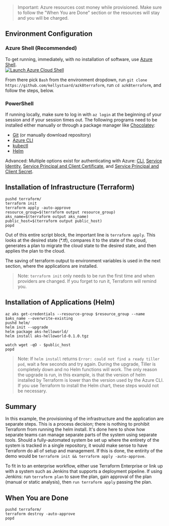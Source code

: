 > Important: Azure resources cost money while provisioned. Make sure to follow the "When You are Done" section or the resources will stay and you will be charged.

## Environment Configuration

### Azure Shell (Recommended)
To get running, immediately, with no installation of software, use [Azure Shell](https://docs.microsoft.com/en-us/azure/cloud-shell/overview).  
[![Launch Azure Cloud Shell](https://shell.azure.com/images/launchcloudshell.png)](https://shell.azure.com/)

From there pick `Bash` from the environment dropdown, run `git clone https://github.com/kellystuard/azk8terraform`, run `cd azk8terraform`, and follow the steps, below.

### PowerShell
If running locally, make sure to log in with `az login` at the beginning of your session and if your session times out. The following programs need to be installed either manually or through a package manager like [Chocolatey](https://chocolatey.org/):
* [Git](https://desktop.github.com/) (or manually download repository)
* [Azure CLI](https://docs.microsoft.com/en-us/cli/azure/install-azure-cli?view=azure-cli-latest)
* [kubectl](https://kubernetes.io/docs/tasks/tools/install-kubectl/)
* [Helm](https://helm.sh/docs/using_helm/#installing-helm)

Advanced: Multiple options exist for authenticating with Azure: [CLI](https://www.terraform.io/docs/providers/azurerm/auth/azure_cli.html), [Service Identity](https://www.terraform.io/docs/providers/azurerm/auth/managed_service_identity.html), [Service Principal and Client Certificate](https://www.terraform.io/docs/providers/azurerm/auth/service_principal_client_certificate.html), and [Service Principal and Client Secret](https://www.terraform.io/docs/providers/azurerm/auth/service_principal_client_secret.html).

## Installation of Infrastructure (Terraform)
```
pushd terraform/
terraform init
terraform apply -auto-approve
resource_group=$(terraform output resource_group)
aks_name=$(terraform output aks_name)
public_host=$(terraform output public_host)
popd
```

Out of this entire script block, the important line is `terraform apply`. This looks at the desired state (\*.tf), compares it to the state of the cloud, generates a plan to migrate the cloud state to the desired state, and then applies the plan to the cloud.

The saving of terraform output to environment variables is used in the next section, where the applications are installed.

> Note: `terraform init` only needs to be run the first time and when providers are changed. If you forget to run it, Terraform will remind you.

## Installation of Applications (Helm)
```
az aks get-credentials --resource-group $resource_group --name $aks_name --overwrite-existing
pushd helm/
helm init --upgrade
helm package aks-helloworld/
helm install aks-helloworld-0.1.0.tgz

watch wget -qO - $public_host
popd
```


> Note: If `helm install` returns `Error: could not find a ready tiller pod`, wait a few seconds and try again. During the upgrade, Tiller is completely down and no Helm functions will work. The only reason the upgrade is run, in this example, is that the version of helm installed by Terraform is lower than the version used by the Azure CLI. If you use Terraform to install the Helm chart, these steps would not be necessary.

## Summary
In this example, the provisioning of the infrastructure and the application are separate steps. This is a process decision; there is nothing to prohibit Terraform from running the helm install. It's done here to show how separate teams can manage separate parts of the system using separate tools. Should a fully-automated system be set up where the entirety of the system is tracked in a single repository, it would make sense to have Terraform do all of setup and management. If this is done, the entirity of the demo would be `terraform init && terraform apply -auto-approve`.

To fit in to an enterprise workflow, either use Terraform Enterprise or link up with a system such as Jenkins that supports a deployment pipeline. If using Jenkins: run `terraform plan` to save the plan, gain approval of the plan (manual or static analysis), then `run terraform apply` passing the plan.

## When You are Done
```
pushd terraform/
terraform destroy -auto-approve
popd
```
